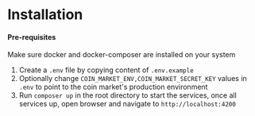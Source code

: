 
# Installation

#### Pre-requisites
Make sure docker and docker-composer are installed on your system

1. Create a `.env` file by copying content of `.env.example`
2. Optionally change `COIN_MARKET_ENV,COIN_MARKET_SECRET_KEY` values in `.env` to point to the coin market's production environment
3. Run  `composer up` in the root directory to start the services, once all services up, open browser and navigate to `http://localhost:4200`

